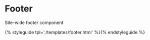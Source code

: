 # Footer

Site-wide footer component

{% styleguide tpl='./templates/footer.html' %}{% endstyleguide %}
